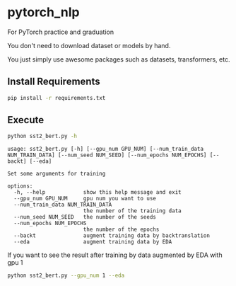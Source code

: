 # pytorch_nlp
For PyTorch practice and graduation

You don't need to download dataset or models by hand.

You just simply use awesome packages such as datasets, transformers, etc.

## Install Requirements
```bash
pip install -r requirements.txt
```

## Execute

```bash
python sst2_bert.py -h 
```

```console
usage: sst2_bert.py [-h] [--gpu_num GPU_NUM] [--num_train_data NUM_TRAIN_DATA] [--num_seed NUM_SEED] [--num_epochs NUM_EPOCHS] [--backt] [--eda]

Set some arguments for training

options:
  -h, --help            show this help message and exit
  --gpu_num GPU_NUM     gpu num you want to use
  --num_train_data NUM_TRAIN_DATA
                        the number of the training data
  --num_seed NUM_SEED   the number of the seeds
  --num_epochs NUM_EPOCHS
                        the number of the epochs
  --backt               augment training data by backtranslation
  --eda                 augment training data by EDA
```

If you want to see the result after training by data augmented by EDA with gpu 1

```bash
python sst2_bert.py --gpu_num 1 --eda
```